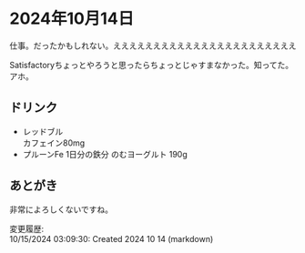 # 2024年10月14日

仕事。だったかもしれない。えええええええええええええええええええええええ

Satisfactoryちょっとやろうと思ったらちょっとじゃすまなかった。知ってた。アホ。

## ドリンク

- レッドブル  
カフェイン80mg
- プルーンFe 1日分の鉄分 のむヨーグルト 190g

## あとがき

非常によろしくないですね。

変更履歴:  
10/15/2024 03:09:30: Created 2024 10 14 (markdown)  
